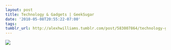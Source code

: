 ```yaml
---
layout: post
title: Technology & Gadgets | GeekSugar
date: '2010-05-08T20:55:22-07:00'
tags: 
tumblr_url: http://alexhwilliams.tumblr.com/post/583007864/technology-gadgets-geeksugar
---
```

<img src="http://24.media.tumblr.com/tumblr_l24w8aqAVz1qz5a5ao1_400.jpg"/>
